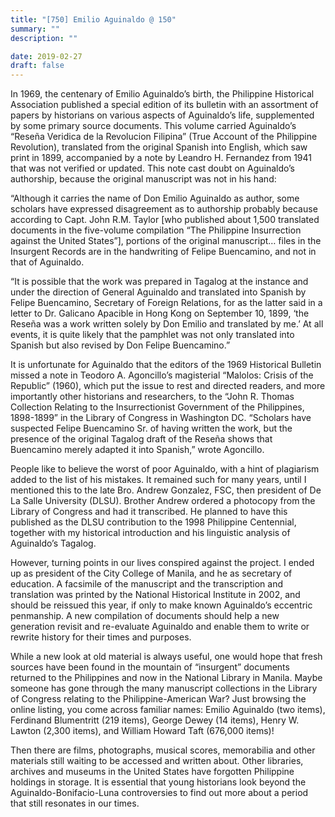 ```yaml
---
title: "[750] Emilio Aguinaldo @ 150"
summary: ""
description: ""

date: 2019-02-27
draft: false
---
```


In 1969, the centenary of Emilio Aguinaldo’s birth, the Philippine Historical Association published a special edition of its bulletin with an assortment of papers by historians on various aspects of Aguinaldo’s life, supplemented by some primary source documents. This volume carried Aguinaldo’s “Reseña Veridica de la Revolucion Filipina” (True Account of the Philippine Revolution), translated from the original Spanish into English, which saw print in 1899, accompanied by a note by Leandro H. Fernandez from 1941 that was not verified or updated. This note cast doubt on Aguinaldo’s authorship, because the original manuscript was not in his hand:

“Although it carries the name of Don Emilio Aguinaldo as author, some scholars have expressed disagreement as to authorship probably because according to Capt. John R.M. Taylor [who published about 1,500 translated documents in the five-volume compilation “The Philippine Insurrection against the United States”], portions of the original manuscript… files in the Insurgent Records are in the handwriting of Felipe Buencamino, and not in that of Aguinaldo.

“It is possible that the work was prepared in Tagalog at the instance and under the direction of General Aguinaldo and translated into Spanish by Felipe Buencamino, Secretary of Foreign Relations, for as the latter said in a letter to Dr. Galicano Apacible in Hong Kong on September 10, 1899, ‘the Reseña was a work written solely by Don Emilio and translated by me.’ At all events, it is quite likely that the pamphlet was not only translated into Spanish but also revised by Don Felipe Buencamino.”

It is unfortunate for Aguinaldo that the editors of the 1969 Historical Bulletin missed a note in Teodoro A. Agoncillo’s magisterial “Malolos: Crisis of the Republic” (1960), which put the issue to rest and directed readers, and more importantly other historians and researchers, to the “John R. Thomas Collection Relating to the Insurrectionist Government of the Philippines, 1898-1899” in the Library of Congress in Washington DC. “Scholars have suspected Felipe Buencamino Sr. of having written the work, but the presence of the original Tagalog draft of the Reseña shows that Buencamino merely adapted it into Spanish,” wrote Agoncillo.

People like to believe the worst of poor Aguinaldo, with a hint of plagiarism added to the list of his mistakes. It remained such for many years, until I mentioned this to the late Bro. Andrew Gonzalez, FSC, then president of De La Salle University (DLSU). Brother Andrew ordered a photocopy from the Library of Congress and had it transcribed. He planned to have this published as the DLSU contribution to the 1998 Philippine Centennial, together with my historical introduction and his linguistic analysis of Aguinaldo’s Tagalog.

However, turning points in our lives conspired against the project. I ended up as president of the City College of Manila, and he as secretary of education. A facsimile of the manuscript and the transcription and translation was printed by the National Historical Institute in 2002, and should be reissued this year, if only to make known Aguinaldo’s eccentric penmanship. A new compilation of documents should help a new generation revisit and re-evaluate Aguinaldo and enable them to write or rewrite history for their times and purposes.

While a new look at old material is always useful, one would hope that fresh sources have been found in the mountain of “insurgent” documents returned to the Philippines and now in the National Library in Manila. Maybe someone has gone through the many manuscript collections in the Library of Congress relating to the Philippine-American War? Just browsing the online listing, you come across familiar names: Emilio Aguinaldo (two items), Ferdinand Blumentritt (219 items), George Dewey (14 items), Henry W. Lawton (2,300 items), and William Howard Taft (676,000 items)!

Then there are films, photographs, musical scores, memorabilia and other materials still waiting to be accessed and written about. Other libraries, archives and museums in the United States have forgotten Philippine holdings in storage. It is essential that young historians look beyond the Aguinaldo-Bonifacio-Luna controversies to find out more about a period that still resonates in our times.
